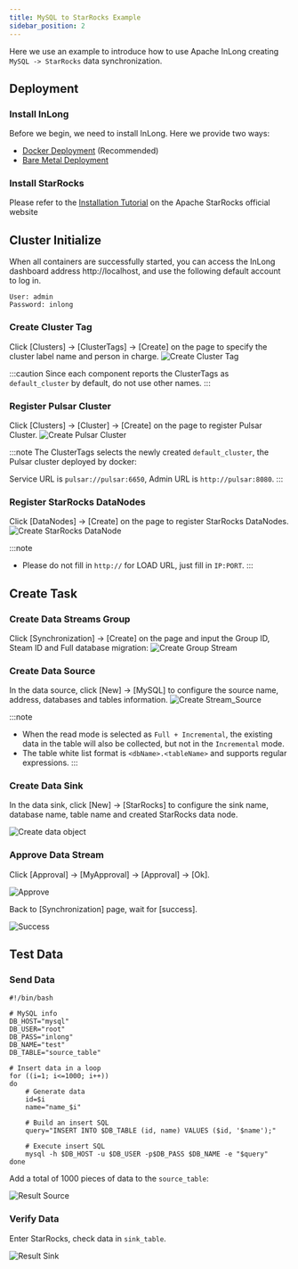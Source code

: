 ```yaml
---
title: MySQL to StarRocks Example
sidebar_position: 2
---
```


Here we use an example to introduce how to use Apache InLong creating `MySQL -> StarRocks` data synchronization.

## Deployment
### Install InLong

Before we begin, we need to install InLong. Here we provide two ways:
- [Docker Deployment](deployment/docker.md) (Recommended)
- [Bare Metal Deployment](deployment/bare_metal.md)

### Install StarRocks
Please refer to the [Installation Tutorial](https://iceberg.apache.org/hive-quickstart) on the Apache StarRocks official website

## Cluster Initialize
When all containers are successfully started, you can access the InLong dashboard address http://localhost, and use the following default account to log in.
```
User: admin
Password: inlong
```

### Create Cluster Tag
Click [Clusters] -> [ClusterTags] -> [Create] on the page to specify the cluster label name and person in charge.
![Create Cluster Tag](img/mysql_starrocks/create_cluster_tag.png)

:::caution
Since each component reports the ClusterTags as `default_cluster` by default, do not use other names.
:::

### Register Pulsar Cluster
Click [Clusters] -> [Cluster] -> [Create] on the page to register Pulsar Cluster.
![Create Pulsar Cluster](img/mysql_starrocks/create_pulsar_cluster.png)


:::note
The ClusterTags selects the newly created `default_cluster`, the Pulsar cluster deployed by docker:

Service URL is `pulsar://pulsar:6650`, Admin URL is `http://pulsar:8080`.
:::

### Register StarRocks DataNodes
Click [DataNodes] -> [Create] on the page to register StarRocks DataNodes.
![Create StarRocks DataNode](img/mysql_starrocks/create_starrocks_datanode.png)

:::note
- Please do not fill in `http://` for LOAD URL, just fill in `IP:PORT`.
:::

## Create Task
### Create Data Streams Group
Click [Synchronization] → [Create] on the page and input the Group ID, Steam ID and Full database migration:
![Create Group Stream](img/mysql_starrocks/create_group_stream.png)

### Create Data Source
In the data source, click [New] → [MySQL] to configure the source name, address, databases and tables information.
![Create Stream_Source](img/mysql_starrocks/create_source.png)

:::note
- When the read mode is selected as `Full + Incremental`, the existing data in the table will also be collected, but not in the `Incremental` mode.
- The table white list format is `<dbName>.<tableName>` and supports regular expressions.
:::

### Create Data Sink
In the data sink, click [New] → [StarRocks] to configure the sink name, database name, table name and created StarRocks data node.

![Create data object](img/mysql_starrocks/create_sink.png)

### Approve Data Stream
Click [Approval] -> [MyApproval] -> [Approval] -> [Ok].

![Approve](img/mysql_starrocks/approve.png)

Back to [Synchronization] page, wait for [success].

![Success](img/mysql_starrocks/success.png)

## Test Data
### Send Data
```
#!/bin/bash

# MySQL info
DB_HOST="mysql"
DB_USER="root"
DB_PASS="inlong"
DB_NAME="test"
DB_TABLE="source_table"

# Insert data in a loop
for ((i=1; i<=1000; i++))
do
    # Generate data
    id=$i
    name="name_$i"

    # Build an insert SQL
    query="INSERT INTO $DB_TABLE (id, name) VALUES ($id, '$name');"

    # Execute insert SQL
    mysql -h $DB_HOST -u $DB_USER -p$DB_PASS $DB_NAME -e "$query"
done
```

Add a total of 1000 pieces of data to the `source_table`:

![Result Source](img/mysql_iceberg/result_mysql.png)

### Verify Data
Enter StarRocks, check data in `sink_table`.

![Result Sink](img/mysql_starrocks/result_sink.png)